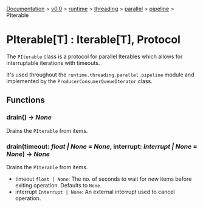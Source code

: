 [Documentation](/docs/documentation.md) >
 [v0.0](/docs/0.0/version.md) >
  [runtime](/docs/0.0/runtime/module.md) >
   [threading](/docs/0.0/runtime/threading/module.md) >
    [parallel](/docs/0.0/runtime/threading/parallel/module.md) >
     [pipeline](/docs/0.0/runtime/threading/parallel/module.md) >
      PIterable

# PIterable[T] : Iterable[T], Protocol

The `PIterable` class is a protocol for parallel Iterables which allows for interruptable iterations with timeouts.

It's used throughout the `runtime.threading.parallel.pipeline` module and implemented by the `ProducerConsumerQueueIterator` class.

## Functions

### drain() -> _None_

Drains the `PIterable` from items.

### drain(timeout: _float | None_ = _None_, interrupt: _Interrupt | None_ = _None_) -> _None_

Drains the `PIterable` from items.

- timeout `float | None`: The no. of seconds to wait for new items before exiting operation. Defaults to `None`.
- interrupt `Interrupt | None`: An external interrupt used to cancel operation.